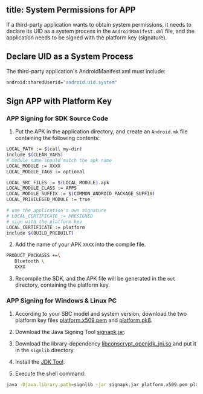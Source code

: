 title: System Permissions for APP
---

If a third-party application wants to obtain system permissions, it needs to declare its UID as a system process in the `AndroidManifest.xml` file, and the application needs to be signed with the platform key (signature).

## Declare UID as a System Process
The third-party application's AndroidManifest.xml must include:
```sh
android:sharedUserid="android.uid.system"
```

## Sign APP with Platform Key

### APP Signing for SDK Source Code

1. Put the APK in the application directory, and create an `Android.mk` file containing the following contents:
```sh
LOCAL_PATH := $(call my-dir)
include $(CLEAR_VARS)
# module name should match the apk name
LOCAL_MODULE := XXXX
LOCAL_MODULE_TAGS := optional

LOCAL_SRC_FILES := $(LOCAL_MODULE).apk
LOCAL_MODULE_CLASS := APPS
LOCAL_MODULE_SUFFIX := $(COMMON_ANDROID_PACKAGE_SUFFIX)
LOCAL_PRIVILEGED_MODULE := true

# use the application's own signature
# LOCAL_CERTIFICATE := PRESIGNED
# sign with the platform key
LOCAL_CERTIFICATE := platform
include $(BUILD_PREBUILT)
```

2. Add the name of your APK `XXXX` into the compile file.
```sh
PRODUCT_PACKAGES +=\
   Bluetooth \
   XXXX
```

3. Recompile the SDK, and the APK file will be generated in the `out` directory, containing the platform key.

### APP Signing for Windows & Linux PC

1. According to your SBC model and system version, download the two platform key files [platform.x509.pem](https://dl.khadas.com/products/vim4/development/signtools/platform.x509.pem) and [platform.pk8](https://dl.khadas.com/products/vim4/development/signtools/platform.pk8).

2. Download the Java Signing Tool [signapk.jar](https://dl.khadas.com/products/vim4/development/signtools/signapk.kar).

3. Download the library-dependency [libconscrypt_openjdk_jni.so](https://dl.khadas.com/products/vim4/development/signtools/libconscrypt_openjdk_jni.so) and put it in the `signlib` directory.

4. Install the [JDK Tool](https://docs.oracle.com/en/java/javase/17/install/overview-jdk-installation.html).

5. Execute the shell command:
```sh
java -Djava.library.path=signlib -jar signapk.jar platform.x509.pem platform.pk8 unsigned.apk signed.apk
```
